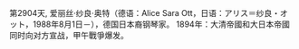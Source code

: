 第2904天, 爱丽丝·纱良·奥特（德语：Alice Sara Ott，日语：アリス＝纱良・オット，1988年8月1日－），德国日本裔钢琴家。
1894年：大清帝國和大日本帝國同时向对方宣战，甲午戰爭爆发。